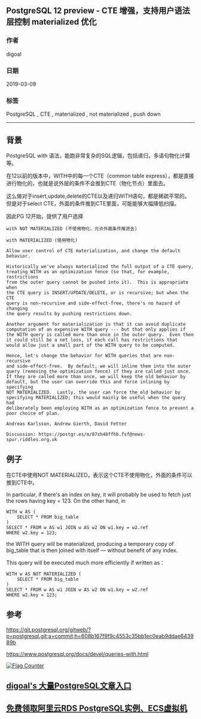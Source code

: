 ## PostgreSQL 12 preview - CTE 增强，支持用户语法层控制 materialized 优化   
                                
### 作者                                
digoal                                
                                
### 日期                                
2019-03-09                                
                                
### 标签                                
PostgreSQL , CTE , materialized , not materialized , push down     
                            
----                          
                            
## 背景           
PostgreSQL with 语法，能跑非常复杂的SQL逻辑，包括递归，多语句物化计算等。  
  
在12以前的版本中，WITH中的每一个CTE（common table express），都是直接进行物化的，也就是说外层的条件不会推到CTE（物化节点）里面去。  
  
这么做对于insert,update,delete的CTE以及递归WITH语句，都是稀疏平常的。但是对于select CTE，外面的条件推到CTE里面，可能能够大幅降低扫描。  
  
因此PG 12开始，提供了用户选择  
  
```  
with NOT MATERIALIZED (不使用物化，允许外面条件推进去)  
  
with MATERIALIZED (使用物化)  
```  
  
```  
Allow user control of CTE materialization, and change the default behavior.  
  
Historically we've always materialized the full output of a CTE query,  
treating WITH as an optimization fence (so that, for example, restrictions  
from the outer query cannot be pushed into it).  This is appropriate when  
the CTE query is INSERT/UPDATE/DELETE, or is recursive; but when the CTE  
query is non-recursive and side-effect-free, there's no hazard of changing  
the query results by pushing restrictions down.  
  
Another argument for materialization is that it can avoid duplicate  
computation of an expensive WITH query --- but that only applies if  
the WITH query is called more than once in the outer query.  Even then  
it could still be a net loss, if each call has restrictions that  
would allow just a small part of the WITH query to be computed.  
  
Hence, let's change the behavior for WITH queries that are non-recursive  
and side-effect-free.  By default, we will inline them into the outer  
query (removing the optimization fence) if they are called just once.  
If they are called more than once, we will keep the old behavior by  
default, but the user can override this and force inlining by specifying  
NOT MATERIALIZED.  Lastly, the user can force the old behavior by  
specifying MATERIALIZED; this would mainly be useful when the query had  
deliberately been employing WITH as an optimization fence to prevent a  
poor choice of plan.  
  
Andreas Karlsson, Andrew Gierth, David Fetter  
  
Discussion: https://postgr.es/m/87sh48ffhb.fsf@news-spur.riddles.org.uk  
```  
  
## 例子  
在CTE中使用NOT MATERIALIZED，表示这个CTE不使用物化，外面的条件可以推到CTE中。   
  
In particular, if there's an index on key, it will probably be used to fetch just the rows having key = 123. On the other hand, in  
  
```  
WITH w AS (  
    SELECT * FROM big_table  
)  
SELECT * FROM w AS w1 JOIN w AS w2 ON w1.key = w2.ref  
WHERE w2.key = 123;  
```  
  
the WITH query will be materialized, producing a temporary copy of big_table that is then joined with itself — without benefit of any index.   
  
This query will be executed much more efficiently if written as：  
  
```  
WITH w AS NOT MATERIALIZED (  
    SELECT * FROM big_table  
)  
SELECT * FROM w AS w1 JOIN w AS w2 ON w1.key = w2.ref  
WHERE w2.key = 123;  
```  
  
    
## 参考  
https://git.postgresql.org/gitweb/?p=postgresql.git;a=commit;h=608b167f9f9c4553c35bb1ec0eab9ddae643989b  
  
https://www.postgresql.org/docs/devel/queries-with.html  
    
  
<a rel="nofollow" href="http://info.flagcounter.com/h9V1"  ><img src="http://s03.flagcounter.com/count/h9V1/bg_FFFFFF/txt_000000/border_CCCCCC/columns_2/maxflags_12/viewers_0/labels_0/pageviews_0/flags_0/"  alt="Flag Counter"  border="0"  ></a>  
  
  
## [digoal's 大量PostgreSQL文章入口](https://github.com/digoal/blog/blob/master/README.md "22709685feb7cab07d30f30387f0a9ae")
  
  
## [免费领取阿里云RDS PostgreSQL实例、ECS虚拟机](https://free.aliyun.com/ "57258f76c37864c6e6d23383d05714ea")
  
